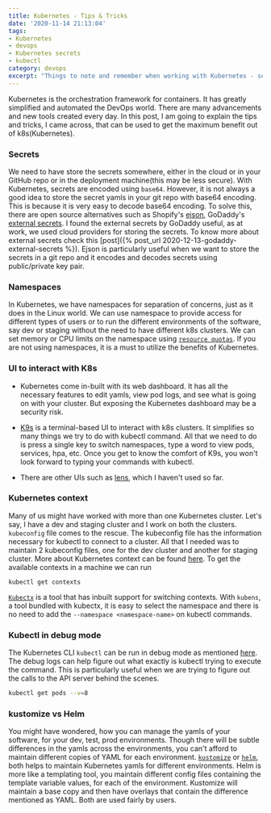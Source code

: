 ```yaml
---
title: Kubernetes - Tips & Tricks
date: '2020-11-14 21:13:04'
tags:
- Kubernetes
- devops
- Kubernetes secrets
- kubectl
category: devops
excerpt: "Things to note and remember when working with Kubernetes - set of beginner friendly tips"
---
```

Kubernetes is the orchestration framework for containers. It has greatly simplified and automated the DevOps world. There are many advancements and new tools created every day. In this post, I am going to explain the tips and tricks, I came across, that can be used to get the maximum benefit out of k8s(Kubernetes).

### Secrets
We need to have store the secrets somewhere, either in the cloud or in your GitHub repo or in the deployment machine(this may be less secure). With Kubernetes, secrets are encoded using `base64`. However, it is not always a good idea to store the secret yamls in your git repo with base64 encoding. This is because it is very easy to decode base64 encoding. To solve this, there are open source alternatives such as Shopify's [ejson](https://github.com/Shopify/ejson), GoDaddy's [external secrets](https://github.com/godaddy/kubernetes-external-secrets). I found the external secrets by GoDaddy useful, as at work, we used cloud providers for storing the secrets. To know more about external secrets check this [post]({% post_url 2020-12-13-godaddy-external-secrets %}). Ejson is particularly useful when we want to store the secrets in a git repo and it encodes and decodes secrets using public/private key pair.

### Namespaces
In Kubernetes, we have namespaces for separation of concerns, just as it does in the Linux world. We can use namespace to provide access for different types of users or to run the different environments of the software, say dev or staging without the need to have different k8s clusters. We can set memory or CPU limits on the namespace using [`resource quotas`](https://kubernetes.io/docs/concepts/policy/resource-quotas/).  If you are not using namespaces, it is a must to utilize the benefits of Kubernetes.

### UI to interact with K8s
- Kubernetes come in-built with its web dashboard. It has all the necessary features to edit yamls, view pod logs, and see what is going on with your cluster. But exposing the Kubernetes dashboard may be a security risk. 

- [K9s](https://k9scli.io/) is a terminal-based UI to interact with k8s clusters. It simplifies so many things we try to do with kubectl command. All that we need to do is press a single key to switch namespaces, type a word to view pods, services, hpa, etc. Once you get to know the comfort of K9s, you won't look forward to typing your commands with kubectl.  
- There are other UIs such as [lens](https://k8slens.dev/), which I haven't used so far.

### Kubernetes context 
Many of us might have worked with more than one Kubernetes cluster. Let's say, I have a dev and staging cluster and I work on both the clusters. `kubeconfig` file comes to the rescue. The kubeconfig file has the information necessary for kubectl to connect to a cluster. All that I needed was to maintain 2 kubeconfig files, one for the dev cluster and another for staging cluster. More about Kubernetes context can be found [here](https://kubernetes.io/docs/tasks/access-application-cluster/configure-access-multiple-clusters/). To get the available contexts in a machine we can run
```
kubectl get contexts
```
[`Kubectx`](https://github.com/ahmetb/kubectx) is a tool that has inbuilt support for switching contexts. With `kubens`, a tool bundled with kubectx, it is easy to select the namespace and there is no need to add the `--namespace <namespace-name>` on kubectl commands.

### Kubectl in debug mode
The Kubernetes CLI `kubectl` can be run in debug mode as mentioned [here](https://kubernetes.io/docs/reference/kubectl/cheatsheet/#kubectl-output-verbosity-and-debugging). The debug logs can help figure out what exactly is kubectl trying to execute the command. This is particularly useful when we are trying to figure out the calls to the API server behind the scenes.
```sh
kubectl get pods --v=8
```

### kustomize vs Helm
You might have wondered, how you can manage the yamls of your software, for your dev, test, prod environments. Though there will be subtle differences in the yamls across the environments, you can't afford to maintain different copies of YAML for each environment. [`kustomize`](https://github.com/kubernetes-sigs/kustomize) or [`helm`](https://helm.sh/), both helps to maintain Kubernetes yamls for different environments. Helm is more like a templating tool, you maintain different config files containing the template variable values, for each of the environment. Kustomize will maintain a base copy and then have overlays that contain the difference mentioned as YAML. Both are used fairly by users.
